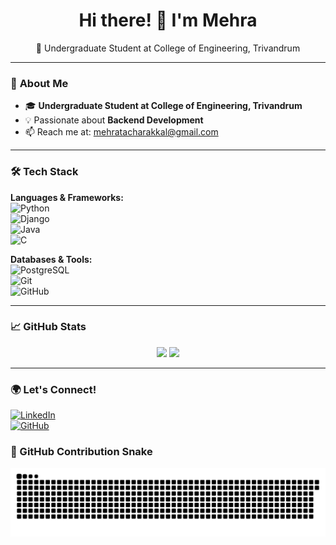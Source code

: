 <h1 align="center">Hi there! 👋 I'm Mehra</h1>  
<p align="center">
🚀 Undergraduate Student at College of Engineering, Trivandrum  
</p>  

---

### 🔹 **About Me**  
- 🎓 **Undergraduate Student at College of Engineering, Trivandrum**  
- 💡 Passionate about **Backend Development**  
- 📫 Reach me at: mehratacharakkal@gmail.com  

---

### 🛠 **Tech Stack**  
**Languages & Frameworks:**  
![Python](https://img.shields.io/badge/Python-3776AB?style=for-the-badge&logo=python&logoColor=white)  
![Django](https://img.shields.io/badge/Django-092E20?style=for-the-badge&logo=django&logoColor=white)  
![Java](https://img.shields.io/badge/Java-007396?style=for-the-badge&logo=java&logoColor=white)  
![C](https://img.shields.io/badge/C-00599C?style=for-the-badge&logo=c&logoColor=white)  

**Databases & Tools:**  
![PostgreSQL](https://img.shields.io/badge/PostgreSQL-316192?style=for-the-badge&logo=postgresql&logoColor=white)   
![Git](https://img.shields.io/badge/Git-F05032?style=for-the-badge&logo=git&logoColor=white)  
![GitHub](https://img.shields.io/badge/GitHub-181717?style=for-the-badge&logo=github&logoColor=white)  

---

### 📈 **GitHub Stats**  
<p align="center">
<img src="https://github-readme-stats.vercel.app/api?username=Mehraayisha&show_icons=true&theme=dark" width="400px">
<img src="https://github-readme-streak-stats.herokuapp.com/?user=Mehraayisha&theme=dark" width="400px">
</p>

---

### 🌍 **Let's Connect!**  
[![LinkedIn](https://img.shields.io/badge/LinkedIn-blue?style=for-the-badge&logo=linkedin&logoColor=white)](https://www.linkedin.com/in/mehra-ayisha-91bb0a291?utm_source=share&utm_campaign=share_via&utm_content=profile&utm_medium=android_app)  
[![GitHub](https://img.shields.io/badge/GitHub-000?style=for-the-badge&logo=github&logoColor=white)](https://github.com/Mehraayisha)  


### 🐍 GitHub Contribution Snake

![snake gif](https://github.com/Mehraayisha/Mehraayisha/blob/output/github-contribution-grid-snake.svg?palette=github-dark)




<!---
Mehraayisha/Mehraayisha is a ✨ special ✨ repository because its `README.md` (this file) appears on your GitHub profile.
You can click the Preview link to take a look at your changes.
--->
